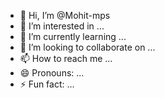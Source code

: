 - 👋 Hi, I’m @Mohit-mps
- 👀 I’m interested in ...
- 🌱 I’m currently learning ...
- 💞️ I’m looking to collaborate on ...
- 📫 How to reach me ...
- 😄 Pronouns: ...
- ⚡ Fun fact: ...

<!---
Mohit-mps/Mohit-mps is a ✨ special ✨ repository because its `README.md` (this file) appears on your GitHub profile.
You can click the Preview link to take a look at your changes.
--->
